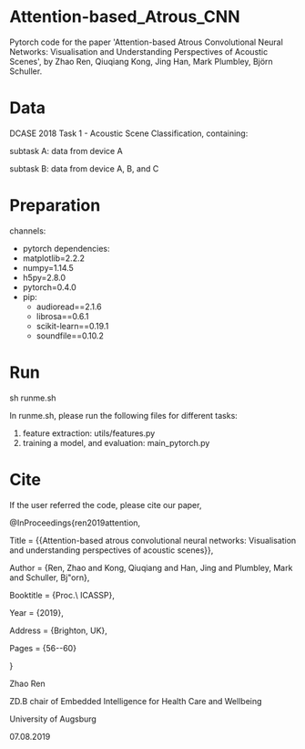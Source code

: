# Attention-based_Atrous_CNN
Pytorch code for the paper 'Attention-based Atrous Convolutional Neural Networks: Visualisation and Understanding Perspectives of Acoustic Scenes', by Zhao Ren, Qiuqiang Kong, Jing Han, Mark Plumbley, Björn Schuller.

# Data
DCASE 2018 Task 1 - Acoustic Scene Classification, containing:

subtask A: data from device A

subtask B: data from device A, B, and C

# Preparation
channels:
  - pytorch
dependencies:
  - matplotlib=2.2.2
  - numpy=1.14.5
  - h5py=2.8.0
  - pytorch=0.4.0
  - pip:
    - audioread==2.1.6
    - librosa==0.6.1
    - scikit-learn==0.19.1
    - soundfile==0.10.2

# Run 
sh runme.sh

In runme.sh, please run the following files for different tasks:
1. feature extraction: utils/features.py
2. training a model, and evaluation: main_pytorch.py

# Cite
If the user referred the code, please cite our paper,

@InProceedings{ren2019attention,

  Title                    = {{Attention-based atrous convolutional neural networks: Visualisation and understanding perspectives of acoustic scenes}},
  
  Author                   = {Ren, Zhao and Kong, Qiuqiang and Han, Jing and Plumbley, Mark and Schuller, Bj\"orn},
  
  Booktitle                = {Proc.\ ICASSP},
  
  Year                     = {2019},
  
  Address                  = {Brighton, UK},
  
  Pages                    = {56--60}
  
}





Zhao Ren

ZD.B chair of Embedded Intelligence for Health Care and Wellbeing

University of Augsburg

07.08.2019
